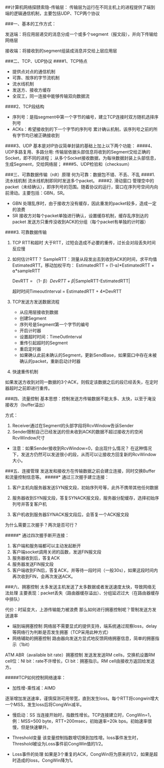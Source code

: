 
##计算机网络探赜索隐-传输层：
传输层为运行在不同主机上的进程提供了端到端的逻辑通信机制，主要包括UDP、TCP两个协议

###一、基本的工作方式：

发送端：将应用层递交的消息分成一个或多个segment（报文段），并向下传输给网络层

接收端：将接收到的segment组装成消息并交给上层应用层


###二、TCP、UDP协议
####1、TCP特点
* 提供点对点的通信机制
* 可靠、按序的字节流机制
* 流水线机制
* 发送方、接收方缓存
* 全双工，同一连接中能够传输双向数据流

####2、TCP段结构
* 序列号：是指segment中第一个字节的编号，建立TCP连接时双方随机选择序列号
* ACKs：希望接收到的下一个字节的序列号
累计确认机制，该序列号之前的所有字节均已被正确接收到


####3、UDP
基本是对IP协议简单封装的基础上加上以下两个功能：
####4、UDP多路复用、多路分用:
传输层依据头部信息将收到的Segment交给正确的Socket，即不同的进程；
从多个Socket接收数据，为每块数据封装上头部信息，生成Segment，交给网络层；
####5、UDP检验和（checksum）

###三、可靠数据传输（rdt）原理
何为可靠：数据包不错、不丢、不乱
####1. 流水线机制
流水线机制即同时发送多个packet。
####2. 滑动窗口
管理空中的packet（未经确认），即序列号的范围。随着协议的运行，窗口在序列号空间内向前滑动。主要包括：GBN，SR。

* GBN
处理乱序时，由于接收方没有缓存，因此重发的packet较多，造成一定的浪费
* SR
接收方对每个packet单独进行确认，设置缓存机制，缓存乱序到达的packet
发送方只重传没收到ACK的分组（每个packet有单独的计时器）


####3. 可靠数据传输
1. TCP RTT和超时
大于RTT，过短会造成不必要的重传，过长会对段丢失时间反应慢
2. 如何估计RTT？
    SampleRTT：测量从段发出去到收到ACK的时间，求平均值EstimatedRTT。移动加权平均：
    EstimatedRTT = (1-⍺)*EstimatedRTT + ⍺*sampleRTT

    DevRTT = （1- β）*DevRTT + β*|SampleRTT-EstimatedRTT|

    超时时间TimeoutInterval = EstimatedRTT + 4*DevRTT

3. TCP发送方发送数据流程

    * 从应用层接收到数据
    * 创建Segment
    * 序列号是Segment第一个字节的编号
    * 开启计时器
    * 设置超时时间：TimeOutInterval
    * 重传引起超时的Segment
    * 重启定时器
    * 如果确认此前未确认的Segment，更新SendBase，如果窗口中存在未被确认的packet，重新启动计时器

4. 快速重传机制

如果发送方收到对同一数据的3个ACK，则假定该数据之后的段已经丢失，在定时器超时之前即进行重传。

###四、流量控制
基本思想：控制发送方传输数据不能太多、太快，以至于淹没接收方（buffer溢出）

方式：

1. Receiver通过在Segment的头部字段将RcvWindow告诉Sender
2. Sender限制自己已经发送的但未收到ACK的数据不超过接收方的空闲RcvWindow尺寸

* 注意：如果Sender接收到RcvWindow=0，会出现什么情况？
在这种情况下，发送方仍然可以发送很小的段，从而可以让接收方回复新的RcvWindow大小。

###五、连接管理
发送发和接收方在传输数据之前会建立连接，同时交换Buffer和流量控制信息等。
#####* 通过三次握手建立连接：

1. 客户主机向服务器发送SYN报文段，初始序列号等，此外不携带其他任何数据

2. 服务器收到SYN报文段，答复SYNACK报文段，服务器分配缓存，选择初始序列号并答复客户机

3. 客户机收到服务器SYNACK报文段后，会答复一个ACK报文段

为什么需要三次握手？两次是否可行？

#####*  通过四次握手断开连接：
1. 客户端和服务端都可以主动发起断开
2. 客户端socket调用关闭的函数，发送FIN报文段
3. 服务器收到后，答复ACK
4. 服务器发送FIN报文段
5. 客户端收到FIN后，答复ACK，并等待一段时间（一般30s），如果这段时间内再次收到FIN，会再次发送ACK。

###六、拥塞控制
太多发送主机发送了太多数据或者发送速度太快，导致网络无法处理
主要表现：packet丢失（路由器缓存溢出）、分组延迟过大（在路由器缓存中排队）

代价：时延变大，上游传输能力被浪费
那么如何进行拥塞控制呢？管制发送方发送速率

* 端到端拥塞控制
    网络层不需要显式的提供支持，端系统通过观察loss，delay等网络行为判断是否发生拥塞（TCP采用此种方式）
* 网络辅助的拥塞控制 
路由器向发送方显式地反馈网络拥塞信息，简单的拥塞指示（1bit）

ATM ABR（available bit rate）拥塞控制
发送发发送RM cells，交换机设置RM cell位：NI bit：rate不许增长，CI bit：拥塞指示。RM cell由接收方返回给发送方。

#####TCP如何控制网络速率：

* 加性增-乘性减：AIMD

逐渐增加发送速率，谨慎探测可用带宽，直到发生loss。每个RTT将congwin增大一个MSS，发生loss后将CongWin减半。

* 慢启动：SS
当连接开始时，指数性增长。TCP连接建立时，CongWin=1，例：MSS=500 byte，RTT=200msec，初始速率=20k bps。初始速率很慢，但是快速攀升。

* Threshold变量
该变量控制指数增切换到加性增。loss事件发生时，Threshold被设为Loss事件前CongWin值的1/2。

* Loss事件的处理
如果是3个重复的ACK，CongWin将为原来的1/2，如果是超时造成的loss，CongWin降为1。


















